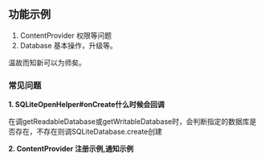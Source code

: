 ## 功能示例
1. ContentProvider 权限等问题
2. Database 基本操作，升级等。

温故而知新可以为师矣。

### 常见问题
**1. SQLiteOpenHelper#onCreate什么时候会回调**

在调getReadableDatabase或getWritableDatabase时，会判断指定的数据库是否存在，不存在则调SQLiteDatabase.create创建

**2. ContentProvider 注册示例,通知示例**